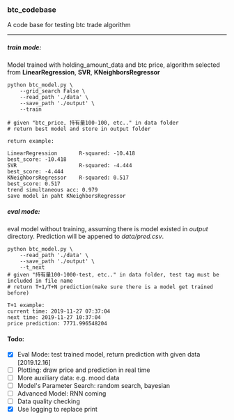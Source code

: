 ### btc_codebase
A code base for testing btc trade algorithm

---
##### train mode:<br>
Model trained with holding_amount_data and btc price, algorithm selected from **LinearRegression**, **SVR**, **KNeighborsRegressor**
```
python btc_model.py \
	--grid_search False \
	--read_path './data' \
	--save_path './output' \
	--train

# given "btc_price, 持有量100-100, etc.." in data folder
# return best model and store in output folder

return example:

LinearRegression       R-squared: -10.418
best_score: -10.418
SVR                    R-squared: -4.444
best_score: -4.444
KNeighborsRegressor    R-squared: 0.517
best_score: 0.517
trend simultaneous acc: 0.979
save model in paht KNeighborsRegressor

```

##### eval mode:
eval model without training, assuming there is model existed in *output* directory. Prediction will be appened to *data/pred.csv*.
```
python btc_model.py \
	--read_path './data' \
	--save_path './output' \
	--t_next
# given "持有量100-1000-test, etc.." in data folder, test tag must be included in file name
# return T+1/T+N prediction(make sure there is a model get trained before)

T+1 example:
current time: 2019-11-27 07:37:04
next time: 2019-11-27 10:37:04
price prediction: 7771.996548204

```
#### Todo:
- [x] Eval Mode: test trained model, return prediction with given data [2019.12.16]
- [ ] Plotting: draw price and prediction in real time
- [ ] More auxiliary data: e.g. mood data
- [ ] Model's Parameter Search: random search, bayesian
- [ ] Advanced Model: RNN coming
- [ ] Data quality checking
- [x] Use logging to replace print
